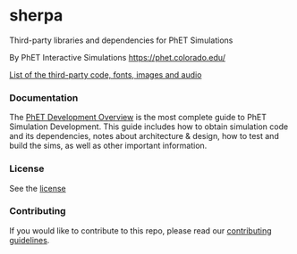 sherpa
======

Third-party libraries and dependencies for PhET Simulations

By PhET Interactive Simulations
https://phet.colorado.edu/

[List of the third-party code, fonts, images and audio](third-party-licenses.md)

### Documentation

The [PhET Development Overview](https://github.com/phetsims/phet-info/blob/main/doc/phet-development-overview.md) is the
most complete guide to PhET Simulation Development. This guide includes how to obtain simulation code and its
dependencies, notes about architecture & design, how to test and build the sims, as well as other important information.

### License

See the [license](LICENSE.md)

### Contributing

If you would like to contribute to this repo, please read
our [contributing guidelines](https://github.com/phetsims/community/blob/main/CONTRIBUTING.md).
